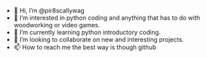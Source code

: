 - 👋 Hi, I’m @pir8scallywag
- 👀 I’m interested in python coding and anything that has to do with woodworking or video games.
- 🌱 I’m currently learning python introductory coding.
- 💞️ I’m looking to collaborate on new and interesting projects.
- 📫 How to reach me the best way is though github

<!---
pir8scallywag/pir8scallywag is a ✨ special ✨ repository because its `README.md` (this file) appears on your GitHub profile.
You can click the Preview link to take a look at your changes.
--->
